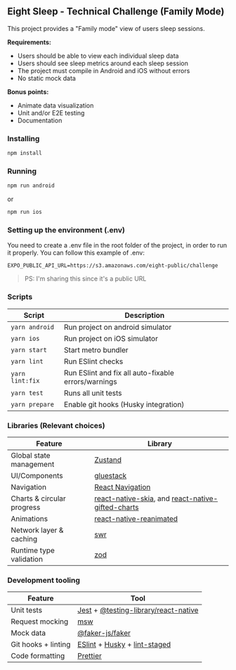 ## Eight Sleep - Technical Challenge (Family Mode)

This project provides a "Family mode" view of users sleep sessions.

**Requirements:**

- Users should be able to view each individual sleep data
- Users should see sleep metrics around each sleep session
- The project must compile in Android and iOS without errors
- No static mock data

**Bonus points:**

- Animate data visualization
- Unit and/or E2E testing
- Documentation

### Installing

```bash
npm install
```

### Running

```bash
npm run android
```

or

```bash
npm run ios
```

### Setting up the environment (.env)
You need to create a .env file in the root folder of the project, in order to run it properly. You can follow this example of .env:

```.env
EXPO_PUBLIC_API_URL=https://s3.amazonaws.com/eight-public/challenge
```

> PS: I'm sharing this since it's a public URL

### Scripts

| Script          | Description                                         |
| --------------- | --------------------------------------------------- |
| `yarn android`  | Run project on android simulator                    |
| `yarn ios`      | Run project on iOS simulator                        |
| `yarn start`    | Start metro bundler                                 |
| `yarn lint`     | Run ESlint checks                                   |
| `yarn lint:fix` | Run ESlint and fix all auto-fixable errors/warnings |
| `yarn test`     | Runs all unit tests                                 |
| `yarn prepare`  | Enable git hooks (Husky integration)                |

### Libraries (Relevant choices)

| Feature                    | Library                                                                                                                                    |
| -------------------------- | ------------------------------------------------------------------------------------------------------------------------------------------ |
| Global state management    | [Zustand](https://github.com/pmndrs/zustand)                                                                                               |
| UI/Components              | [gluestack](https://gluestack.io/)                                                                                                         |
| Navigation                 | [React Navigation](https://reactnavigation.org/)                                                                                           |
| Charts & circular progress | [react-native-skia](https://github.com/Shopify/react-native-skia#readme), and [react-native-gifted-charts](https://gifted-charts.web.app/) |
| Animations                 | [react-native-reanimated](https://github.com/software-mansion/react-native-reanimated#readme)                                              |
| Network layer & caching    | [swr](https://swr.vercel.app)                                                                                                              |
| Runtime type validation    | [zod](https://zod.dev)                                                                                                                     |

### Development tooling

| Feature             | Tool                                                                                                                                           |
| ------------------- | ---------------------------------------------------------------------------------------------------------------------------------------------- |
| Unit tests          | [Jest](https://jestjs.io/) + [@testing-library/react-native](https://callstack.github.io/react-native-testing-library)                         |
| Request mocking     | [msw](https://mswjs.io)                                                                                                                        |
| Mock data           | [@faker-js/faker](https://github.com/faker-js/faker#readme)                                                                                    |
| Git hooks + linting | [ESlint](https://eslint.org) + [Husky](https://github.com/typicode/husky#readme) + [lint-staged](https://github.com/okonet/lint-staged#readme) |
| Code formatting     | [Prettier](https://prettier.io)                                                                                                                |

